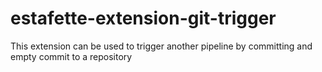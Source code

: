 # estafette-extension-git-trigger
This extension can be used to trigger another pipeline by committing and empty commit to a repository
